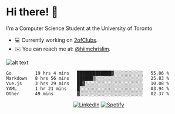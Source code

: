 # Hi there! 👋
I'm a Computer Science Student at the University of Toronto

- 💻 Currently working on [2ofClubs](https://github.com/2ofClubsApp).
- ✉️ You can reach me at: [@hiimchrislim](mailto:hello@hiimchrislim.co).

![alt text](https://user-images.githubusercontent.com/24628243/87171758-22f18c00-c2a1-11ea-9d8d-2777e59004b4.png "2ofClubs Logo")

<!--START_SECTION:waka-->
```text
Go         19 hrs 4 mins   █████████████▓░░░░░░░░░░░   55.06 % 
Markdown   8 hrs 56 mins   ██████▒░░░░░░░░░░░░░░░░░░   25.83 % 
Vue.js     3 hrs 29 mins   ██▓░░░░░░░░░░░░░░░░░░░░░░   10.08 % 
YAML       1 hr 21 mins    █░░░░░░░░░░░░░░░░░░░░░░░░   03.94 % 
Other      49 mins         ▓░░░░░░░░░░░░░░░░░░░░░░░░   02.37 % 
```
<!--END_SECTION:waka-->

<div align="center">
<a href="https://www.linkedin.com/in/hiimchrislim" target="_blank"><img src="https://img.shields.io/badge/LinkedIn-%230077B5.svg?&style=flat-square&logo=linkedin&logoColor=white" alt="LinkedIn"></a>
<a href="https://open.spotify.com/user/clim1231" target="_blank"><img src="https://img.shields.io/badge/Spotify-%231ED760.svg?&style=flat-square&logo=spotify&logoColor=white" alt="Spotify"></a>

</div>
